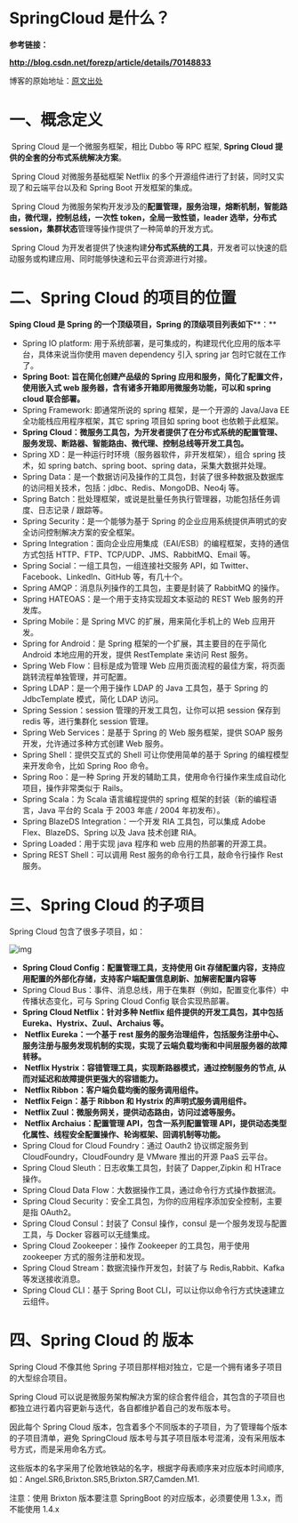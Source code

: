 # SpringCloud 是什么？

**参考链接：**

**http://blog.csdn.net/forezp/article/details/70148833** 

博客的原始地址：[原文出处](https://www.cnblogs.com/lexiaofei/p/6808152.html)

# 一、概念定义 

​      Spring Cloud 是一个微服务框架，相比 Dubbo 等 RPC 框架, **Spring Cloud 提供的全套的分布式系统解决方案**。 

​      Spring Cloud 对微服务基础框架 Netflix 的多个开源组件进行了封装，同时又实现了和云端平台以及和 Spring Boot 开发框架的集成。 

​      Spring Cloud 为微服务架构开发涉及的**配置管理，服务治理，熔断机制，智能路由，微代理，控制总线，一次性 token，全局一致性锁，leader 选举，分布式 session，集群状态**管理等操作提供了一种简单的开发方式。

​      Spring Cloud 为开发者提供了快速构建**分布式系统的工具**，开发者可以快速的启动服务或构建应用、同时能够快速和云平台资源进行对接。   

#  

# **二、Spring Cloud 的项目的位置**

**Sping Cloud 是 Spring 的一个顶级项目，Spring 的顶级项目列表如下****：**

-  Spring IO platform: 用于系统部署，是可集成的，构建现代化应用的版本平台，具体来说当你使用 maven dependency 引入 spring jar 包时它就在工作了。
-  **Spring Boot: 旨在简化创建产品级的 Spring 应用和服务，简化了配置文件，使用嵌入式 web 服务器，含有诸多开箱即用微服务功能，可以和 spring cloud 联合部署。**
-  Spring Framework: 即通常所说的 spring 框架，是一个开源的 Java/Java EE 全功能栈应用程序框架，其它 spring 项目如 spring boot 也依赖于此框架。
-  **Spring Cloud：微服务工具包，为开发者提供了在分布式系统的配置管理、服务发现、断路器、智能路由、微代理、控制总线等开发工具包。**
-  Spring XD：是一种运行时环境（服务器软件，非开发框架），组合 spring 技术，如 spring batch、spring boot、spring data，采集大数据并处理。
-  Spring Data：是一个数据访问及操作的工具包，封装了很多种数据及数据库的访问相关技术，包括：jdbc、Redis、MongoDB、Neo4j 等。
-  Spring Batch：批处理框架，或说是批量任务执行管理器，功能包括任务调度、日志记录 / 跟踪等。
-  Spring Security：是一个能够为基于 Spring 的企业应用系统提供声明式的安全访问控制解决方案的安全框架。
-  Spring Integration：面向企业应用集成（EAI/ESB）的编程框架，支持的通信方式包括 HTTP、FTP、TCP/UDP、JMS、RabbitMQ、Email 等。
-  Spring Social：一组工具包，一组连接社交服务 API，如 Twitter、Facebook、LinkedIn、GitHub 等，有几十个。
-  Spring AMQP：消息队列操作的工具包，主要是封装了 RabbitMQ 的操作。
-  Spring HATEOAS：是一个用于支持实现超文本驱动的 REST Web 服务的开发库。
-  Spring Mobile：是 Spring MVC 的扩展，用来简化手机上的 Web 应用开发。
-  Spring for Android：是 Spring 框架的一个扩展，其主要目的在乎简化 Android 本地应用的开发，提供 RestTemplate 来访问 Rest 服务。
-  Spring Web Flow：目标是成为管理 Web 应用页面流程的最佳方案，将页面跳转流程单独管理，并可配置。
-  Spring LDAP：是一个用于操作 LDAP 的 Java 工具包，基于 Spring 的 JdbcTemplate 模式，简化 LDAP 访问。
-  Spring Session：session 管理的开发工具包，让你可以把 session 保存到 redis 等，进行集群化 session 管理。
-  Spring Web Services：是基于 Spring 的 Web 服务框架，提供 SOAP 服务开发，允许通过多种方式创建 Web 服务。
-  Spring Shell：提供交互式的 Shell 可让你使用简单的基于 Spring 的编程模型来开发命令，比如 Spring Roo 命令。
-  Spring Roo：是一种 Spring 开发的辅助工具，使用命令行操作来生成自动化项目，操作非常类似于 Rails。
-  Spring Scala：为 Scala 语言编程提供的 spring 框架的封装（新的编程语言，Java 平台的 Scala 于 2003 年底 / 2004 年初发布）。
-  Spring BlazeDS Integration：一个开发 RIA 工具包，可以集成 Adobe Flex、BlazeDS、Spring 以及 Java 技术创建 RIA。
-  Spring Loaded：用于实现 java 程序和 web 应用的热部署的开源工具。
-  Spring REST Shell：可以调用 Rest 服务的命令行工具，敲命令行操作 Rest 服务。

# 三、Spring Cloud 的子项目

Spring Cloud 包含了很多子项目，如：

 



![img](https://images2015.cnblogs.com/blog/1099841/201705/1099841-20170519165628135-1090904605.png)



- **Spring Cloud Config：配置管理工具，支持使用 Git 存储配置内容，支持应用配置的外部化存储，支持客户端配置信息刷新、加解密配置内容等**
- Spring Cloud Bus：事件、消息总线，用于在集群（例如，配置变化事件）中传播状态变化，可与 Spring Cloud Config 联合实现热部署。
- **Spring Cloud Netflix：针对多种 Netflix 组件提供的开发工具包，其中包括 Eureka、Hystrix、Zuul、Archaius 等。**
- ​                      **Netflix Eureka：一个基于 rest 服务的服务治理组件，包括服务注册中心、服务注册与服务发现机制的实现，实现了云端负载均衡和中间层服务器的故障转移。**
- ​                      **Netflix Hystrix：容错管理工具，实现断路器模式，通过控制服务的节点, 从而对延迟和故障提供更强大的容错能力。**
- ​                      **Netflix Ribbon：客户端负载均衡的服务调用组件。**
- ​                      **Netflix Feign：基于 Ribbon 和 Hystrix 的声明式服务调用组件。**
- ​                      **Netflix Zuul：微服务网关，提供动态路由，访问过滤等服务。**
- ​                      **Netflix Archaius：配置管理 API，包含一系列配置管理 API，提供动态类型化属性、线程安全配置操作、轮询框架、回调机制等功能。**
- Spring Cloud for Cloud Foundry：通过 Oauth2 协议绑定服务到 CloudFoundry，CloudFoundry 是 VMware 推出的开源 PaaS 云平台。
- Spring Cloud Sleuth：日志收集工具包，封装了 Dapper,Zipkin 和 HTrace 操作。
- Spring Cloud Data Flow：大数据操作工具，通过命令行方式操作数据流。
- Spring Cloud Security：安全工具包，为你的应用程序添加安全控制，主要是指 OAuth2。
- Spring Cloud Consul：封装了 Consul 操作，consul 是一个服务发现与配置工具，与 Docker 容器可以无缝集成。
- Spring Cloud Zookeeper：操作 Zookeeper 的工具包，用于使用 zookeeper 方式的服务注册和发现。
- Spring Cloud Stream：数据流操作开发包，封装了与 Redis,Rabbit、Kafka 等发送接收消息。
- Spring Cloud CLI：基于 Spring Boot CLI，可以让你以命令行方式快速建立云组件。

# 四、Spring Cloud 的 版本

Spring Cloud 不像其他 Spring 子项目那样相对独立，它是一个拥有诸多子项目的大型综合项目。

Spring Cloud 可以说是微服务架构解决方案的综合套件组合，其包含的子项目也都独立进行着内容更新与迭代，各自都维护着自己的发布版本号。

因此每个 Spring Cloud 版本，包含着多个不同版本的子项目，为了管理每个版本的子项目清单，避免 SpringCloud 版本号与其子项目版本号混淆，没有采用版本号方式，而是采用命名方式。

这些版本的名字采用了伦敦地铁站的名字，根据字母表顺序来对应版本时间顺序, 如：Angel.SR6,Brixton.SR5,Brixton.SR7,Camden.M1.

注意：使用 Brixton 版本要注意 SpringBoot 的对应版本，必须要使用 1.3.x，而不能使用 1.4.x